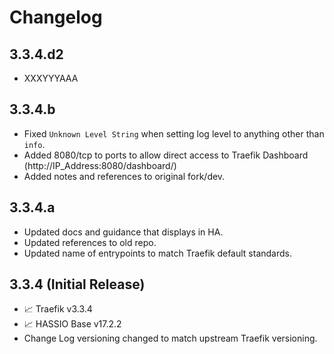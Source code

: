 # Changelog

## 3.3.4.d2
* XXXYYYAAA
  
## 3.3.4.b
* Fixed `Unknown Level String` when setting log level to anything other than `info`.
* Added 8080/tcp to ports to allow direct access to Traefik Dashboard (http://IP_Address:8080/dashboard/)
* Added notes and references to original fork/dev.

## 3.3.4.a
* Updated docs and guidance that displays in HA.
* Updated references to old repo.
* Updated name of entrypoints to match Traefik default standards.


## 3.3.4 (Initial Release)
* 📈 Traefik v3.3.4
* 📈 HASSIO Base v17.2.2
* Change Log versioning changed to match upstream Traefik versioning.
